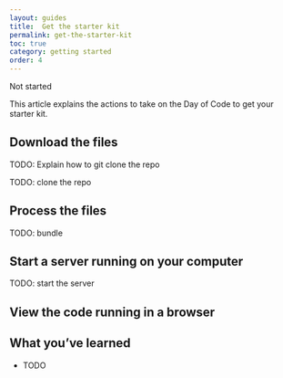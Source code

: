 ```yaml
---
layout: guides
title:  Get the starter kit
permalink: get-the-starter-kit
toc: true
category: getting started
order: 4
---
```

<span class="tag tag--draft">Not started</span>
<!-- <span class="tag tag--progress">In progress</span> -->
<!-- <span class="tag tag--review">Ready for review</span> -->
<!-- <span class="tag tag--approved">Approved</span> -->

<p class="abstract">
  This article explains the actions to take on the Day of Code to get your starter kit.
</p>


## Download the files

TODO: Explain how to git clone the repo

TODO: clone the repo

## Process the files

TODO: bundle

## Start a server running on your computer

TODO: start the server

## View the code running in a browser


## What you’ve learned

* TODO

